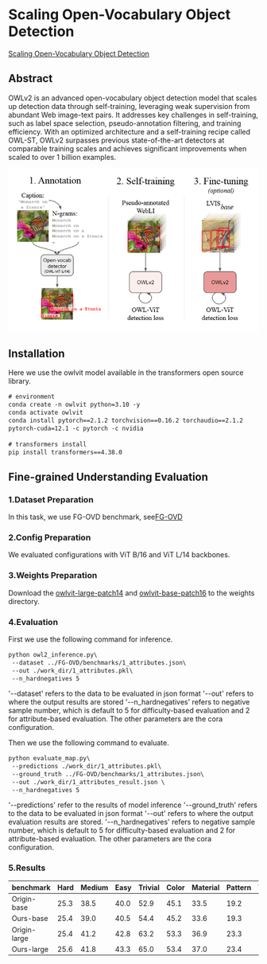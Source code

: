 # Scaling Open-Vocabulary Object Detection

[Scaling Open-Vocabulary Object Detection](https://arxiv.org/abs/2306.09683)

## Abstract

OWLv2 is an advanced open-vocabulary object detection model that scales up detection data through self-training, leveraging weak supervision from abundant Web image-text pairs.   It addresses key challenges in self-training, such as label space selection, pseudo-annotation filtering, and training efficiency.   With an optimized architecture and a self-training recipe called OWL-ST, OWLv2 surpasses previous state-of-the-art detectors at comparable training scales and achieves significant improvements when scaled to over 1 billion examples.

![owlv2-overview](https://github.com/better-chao/perceptual_abilities_evaluation/blob/main/images/owlv2-overview.png)

## Installation

Here we use the owlvit model available in the transformers open source library.

```
# environment
conda create -n owlvit python=3.10 -y
conda activate owlvit
conda install pytorch==2.1.2 torchvision==0.16.2 torchaudio==2.1.2 pytorch-cuda=12.1 -c pytorch -c nvidia

# transformers install
pip install transformers==4.38.0

```

## Fine-grained Understanding Evaluation

### 1.Dataset Preparation

In this task, we use FG-OVD benchmark, see[FG-OVD](https://github.com/better-chao/perceptual_abilities_evaluation/blob/main/datasets/FG-OVD/README.md)

### 2.Config Preparation

We evaluated configurations with ViT B/16 and ViT L/14 backbones.

### 3.Weights Preparation

Download the [owlvit-large-patch14](https://huggingface.co/google/owlv2-large-patch14) and [owlvit-base-patch16](https://huggingface.co/google/owlv2-base-patch16) to the weights directory.

### 4.Evaluation

First we use the following command for inference.

```
python owl2_inference.py\
 --dataset ../FG-OVD/benchmarks/1_attributes.json\
 --out ./work_dir/1_attributes.pkl\
 --n_hardnegatives 5
```

'--dataset' refers to the data to be evaluated in json format
'--out' refers to where the output results are stored
'--n_hardnegatives' refers to negative sample number, which is default to 5 for difficulty-based evaluation and 2 for attribute-based evaluation.
The other parameters are the cora configuration.

Then we use the following command to evaluate.

```
python evaluate_map.py\
 --predictions ./work_dir/1_attributes.pkl\
 --ground_truth ../FG-OVD/benchmarks/1_attributes.json\
 --out ./work_dir/1_attributes_result.json \
 --n_hardnegatives 5
```

'--predictions' refer to the results of model inference
'--ground_truth' refers to the data to be evaluated in json format
'--out' refers to where the output evaluation results are stored.
'--n_hardnegatives' refers to negative sample number, which is default to 5 for difficulty-based evaluation and 2 for attribute-based evaluation.
The other parameters are the cora configuration.

### 5.Results

| benchmark | Hard | Medium | Easy | Trivial | Color | Material | Pattern | Transp |
 |---|---|---|---|---|---|---|---|---|
| Origin-base | 25.3 | 38.5 | 40.0 | 52.9 | 45.1 | 33.5 | 19.2 | 28.5 |
| Ours-base | 25.4 | 39.0 | 40.5 | 54.4 | 45.2 | 33.6 | 19.3 | 28.5 |
| Origin-large | 25.4 | 41.2 | 42.8 | 63.2 | 53.3 | 36.9 | 23.3 | 12.2 |
| Ours-large | 25.6 | 41.8 | 43.3 | 65.0 | 53.4 | 37.0 | 23.4 | 12.2 |
